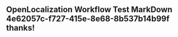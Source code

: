 <properties
ms.topic="hero-topic"
ms.test1="hero-topic"
ms.test2="test"/>

## OpenLocalization Workflow Test MarkDown 4e62057c-f727-415e-8e68-8b537b14b99f thanks!
